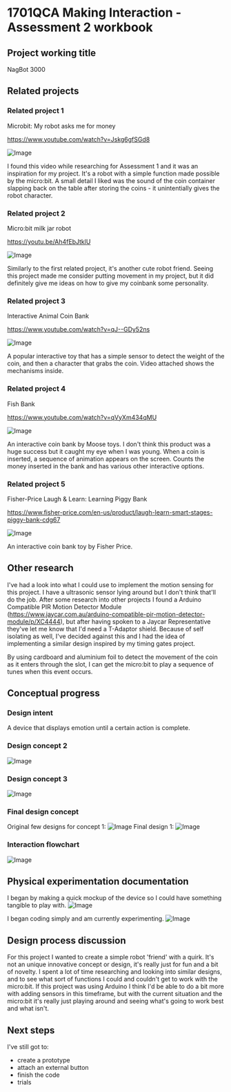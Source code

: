 # 1701QCA Making Interaction - Assessment 2 workbook

## Project working title ##
NagBot 3000

## Related projects ##
### Related project 1 ###
Microbit: My robot asks me for money 

https://www.youtube.com/watch?v=Jskg6gfSGd8

![Image](related1.png)

I found this video while researching for Assessment 1 and it was an inspiration for my project. It's a robot with a simple function made possible by the micro:bit. A small detail I liked was the sound of the coin container slapping back on the table after storing the coins - it unintentially gives the robot character. 

### Related project 2 ###
Micro:bit milk jar robot

https://youtu.be/Ah4fEbJtklU

![Image](related2.png)

Similarly to the first related project, it's another cute robot friend. Seeing this project made me consider putting movement in my project, but it did definitely give me ideas on how to give my coinbank some personality. 

### Related project 3 ###
Interactive Animal Coin Bank

https://www.youtube.com/watch?v=qJ--GDy52ns

![Image](related3.png)

A popular interactive toy that has a simple sensor to detect the weight of the coin, and then a character that grabs the coin. Video attached shows the mechanisms inside. 

### Related project 4 ###
Fish Bank 

https://www.youtube.com/watch?v=qVyXm434qMU

![Image](related4.png)

An interactive coin bank by Moose toys. I don't think this product was a huge success but it caught my eye when I was young. When a coin is inserted, a sequence of animation appears on the screen. Counts the money inserted in the bank and has various other interactive options. 

### Related project 5 ###
Fisher-Price Laugh & Learn: Learning Piggy Bank

https://www.fisher-price.com/en-us/product/laugh-learn-smart-stages-piggy-bank-cdg67

![Image](related5.png)

An interactive coin bank toy by Fisher Price. 

## Other research ##
I've had a look into what I could use to implement the motion sensing for this project. I have a ultrasonic sensor lying around but I don't think that'll do the job. After some research into other projects I found a Arduino Compatible PIR Motion Detector Module (https://www.jaycar.com.au/arduino-compatible-pir-motion-detector-module/p/XC4444), but after having spoken to a Jaycar Representative they've let me know that I'd need a T-Adaptor shield. Because of self isolating as well, I've decided against this and I had the idea of implementing a similar design inspired by my timing gates project. 

By using cardboard and aluminium foil to detect the movement of the coin as it enters through the slot, I can get the micro:bit to play a sequence of tunes when this event occurs. 

## Conceptual progress ##

### Design intent ###
A device that displays emotion until a certain action is complete. 

### Design concept 2 ###

![Image](concept2.png)

### Design concept 3 ###

![Image](concept3.png)

### Final design concept ###
Original few designs for concept 1:
![Image](concept1.png)
Final design 1:
![Image](expandingconcept.png)

### Interaction flowchart ###

![Image](flowchart.png)

## Physical experimentation documentation ##
I began by making a quick mockup of the device so I could have something tangible to play with.
![Image](mockup1.png)

I began coding simply and am currently experimenting.
![Image](code1.png)
## Design process discussion ##
For this project I wanted to create a simple robot 'friend' with a quirk. It's not an unique innovative concept or design, it's really just for fun and a bit of novelty. I spent a lot of time researching and looking into similar designs, and to see what sort of functions I could and couldn't get to work with the micro:bit. If this project was using Arduino I think I'd be able to do a bit more with adding sensors in this timeframe, but with the current situation and the micro:bit it's really just playing around and seeing what's going to work best and what isn't. 

## Next steps ##
I've still got to: 
- create a prototype 
- attach an external button
- finish the code
- trials
